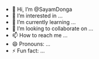 - 👋 Hi, I’m @SayamDonga
- 👀 I’m interested in ...
- 🌱 I’m currently learning ...
- 💞️ I’m looking to collaborate on ...
- 📫 How to reach me ...
- 😄 Pronouns: ...
- ⚡ Fun fact: ...

<!---
SayamDonga/SayamDonga is a ✨ special ✨ repository because its `README.md` (this file) appears on your GitHub profile.
You can click the Preview link to take a look at your changes.
--->
